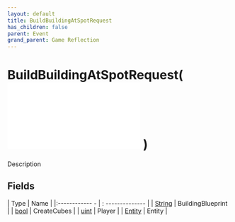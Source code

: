 ```yaml
---
layout: default
title: BuildBuildingAtSpotRequest
has_children: false
parent: Event
grand_parent: Game Reflection
---
```

# BuildBuildingAtSpotRequest( ![ EntityEventBase ](game-reflection/events/entity_event_base.md) )
Description 

## Fields
| Type | Name |
|:------------ - | : -------------- |
| [String](game-reflection/components/string.md) | BuildingBlueprint |
| [bool](game-reflection/components/bool.md) | CreateCubes |
| [uint](game-reflection/components/uint.md) | Player |
| [Entity](game-reflection/classes/entity.md) | Entity |
